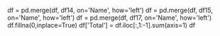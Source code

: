 df = pd.merge(df, df14, on='Name', how='left')
df = pd.merge(df, df15, on='Name', how='left')
df = pd.merge(df, df17, on='Name', how='left')
df.fillna(0,inplace=True)
df['Total'] = df.iloc[:,1:-1].sum(axis=1)
df

